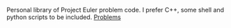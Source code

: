 Personal library of Project Euler problem code.  I prefer C++, some shell and python scripts to be included. [Problems](https://projecteuler.net/archives)
